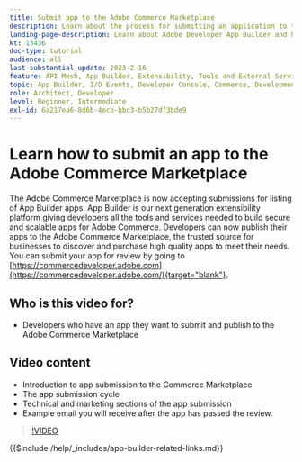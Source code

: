 ```yaml
---
title: Submit app to the Adobe Commerce Marketplace
description: Learn about the process for submitting an application to the Commerce Marketplace.
landing-page-description: Learn about Adobe Developer App Builder and how to submit an app to the Commerce Marketplace.
kt: 13436
doc-type: tutorial
audience: all
last-substantial-update: 2023-2-16
feature: API Mesh, App Builder, Extensibility, Tools and External Services
topic: App Builder, I/O Events, Developer Console, Commerce, Development, Integrations
role: Architect, Developer
level: Beginner, Intermediate
exl-id: 6a217ea6-8d6b-4ecb-bbc3-b5b27df3bde9
---
```

# Learn how to submit an app to the Adobe Commerce Marketplace

The Adobe Commerce Marketplace is now accepting submissions for listing of App Builder apps. App Builder is our next generation extensibility platform giving developers all the tools and services needed to build secure and scalable apps for Adobe Commerce. Developers can now publish their apps to the Adobe Commerce Marketplace, the trusted source for businesses to discover and purchase high quality apps to meet their needs. You can submit your app for review by going to [https://commercedeveloper.adobe.com](https://commercedeveloper.adobe.com/){target="blank"}.

## Who is this video for?

* Developers who have an app they want to submit and publish to the Adobe Commerce Marketplace

## Video content

* Introduction to app submission to the Commerce Marketplace
* The app submission cycle
* Technical and marketing sections of the app submission
* Example email you will receive after the app has passed the review.

>[!VIDEO](https://video.tv.adobe.com/v/3420313)

{{$include /help/_includes/app-builder-related-links.md}}
